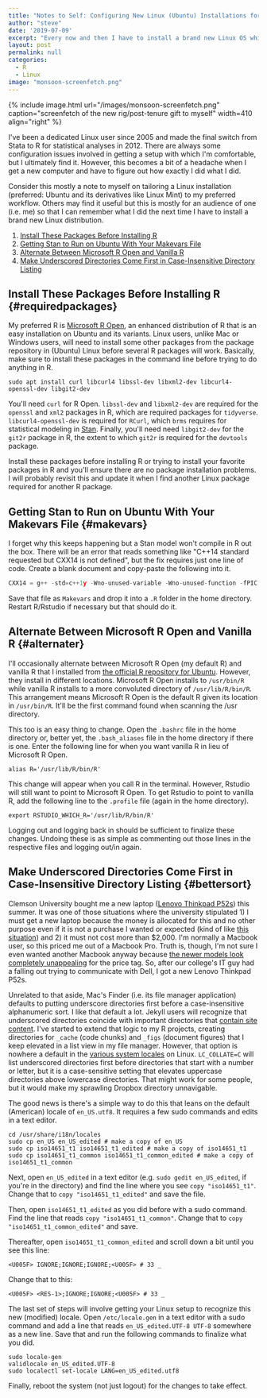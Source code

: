 ```yaml
---
title: "Notes to Self: Configuring New Linux (Ubuntu) Installations for Your Workflow"
author: "steve"
date: '2019-07-09'
excerpt: "Every now and then I have to install a brand new Linux OS while I forget how I configured everything to be what I want it to be. This is mostly a note to myself, but others may find it useful."
layout: post
permalink: null
categories:
  - R
  - Linux
image: "monsoon-screenfetch.png"
---
```




{% include image.html url="/images/monsoon-screenfetch.png" caption="screenfetch of the new rig/post-tenure gift to myself" width=410 align="right" %}

I've been a dedicated Linux user since 2005 and made the final switch from Stata to R for statistical analyses in 2012. There are always some configuration issues involved in getting a setup with which I'm comfortable, but I ultimately find it. However, this becomes a bit of a headache when I get a new computer and have to figure out how exactly I did what I did.

Consider this mostly a note to myself on tailoring a Linux installation (preferred: Ubuntu and its derivatives like Linux Mint) to my preferred workflow. Others may find it useful but this is mostly for an audience of one (i.e. me) so that I can remember what I did the next time I have to install a brand new Linux distribution.

1. [Install These Packages Before Installing R](#requiredpackages)
2. [Getting Stan to Run on Ubuntu With Your Makevars File](#makevars)
3. [Alternate Between Microsoft R Open and Vanilla R](#alternater)
4. [Make Underscored Directories Come First in Case-Insensitive Directory Listing](#bettersort)

## Install These Packages Before Installing R {#requiredpackages}

My preferred R is [Microsoft R Open](https://mran.microsoft.com/open), an enhanced distribution of R that is an easy installation on Ubuntu and its variants. Linux users, unlike Mac or Windows users, will need to install some other packages from the package repository in (Ubuntu) Linux before several R packages will work. Basically, make sure to install these packages in the command line before trying to do anything in R.

```shell
sudo apt install curl libcurl4 libssl-dev libxml2-dev libcurl4-openssl-dev libgit2-dev
```

You'll need `curl` for R Open. `libssl-dev` and `libxml2-dev` are required for the `openssl` and `xml2` packages in R, which are required packages for `tidyverse`. `libcurl4-openssl-dev` is required for `RCurl`, which `brms` requires for statistical modeling in [Stan](https://mc-stan.org/). Finally, you'll need need `libgit2-dev` for the `git2r` package in R, the extent to which `git2r` is required for the `devtools` package.

Install these packages before installing R or trying to install your favorite packages in R and you'll ensure there are no package installation problems. I will probably revisit this and update it when I find another Linux package required for another R package.

## Getting Stan to Run on Ubuntu With Your Makevars File {#makevars}

I forget why this keeps happening but a Stan model won't compile in R out the box. There will be an error that reads something like "C++14 standard requested but CXX14 is not defined", but the fix requires just one line of code. Create a blank document and copy-paste the following into it.

```c
CXX14 = g++ -std=c++1y -Wno-unused-variable -Wno-unused-function -fPIC
```

Save that file as `Makevars` and drop it into a `.R` folder in the home directory. Restart R/Rstudio if necessary but that should do it.

## Alternate Between Microsoft R Open and Vanilla R {#alternater}

I'll occasionally alternate between Microsoft R Open (my default R) and vanilla R that I installed from [the official R repository for Ubuntu](https://cran.r-project.org/bin/linux/ubuntu/). However, they install in different locations. Microsoft R Open installs to `/usr/bin/R` while vanilla R installs to a more convoluted directory of `/usr/lib/R/bin/R`. This arrangement means Microsoft R Open is the default R given its location in `/usr/bin/R`. It'll be the first command found when scanning the /usr directory. 

This too is an easy thing to change. Open the `.bashrc` file in the home directory or, better yet, the `.bash_aliases` file in the home directory if there is one. Enter the following line for when you want vanilla R in lieu of Microsoft R Open.

```shell
alias R='/usr/lib/R/bin/R'
```

This change will appear when you call R in the terminal. However, Rstudio will still want to point to Microsoft R Open. To get Rstudio to point to vanilla R, add the following line to the `.profile` file (again in the home directory).

```shell
export RSTUDIO_WHICH_R='/usr/lib/R/bin/R'
```

Logging out and logging back in should be sufficient to finalize these changes. Undoing these is as simple as commenting out those lines in the respective files and logging out/in again.

## Make Underscored Directories Come First in Case-Insensitive Directory Listing {#bettersort}

Clemson University bought me a new laptop ([Lenovo Thinkpad P52s](https://www.lenovo.com/us/en/laptops/thinkpad/thinkpad-p/ThinkPad-P52s/p/22TP2WPP52S)) this summer. It was one of those situations where the university stipulated 1) I must get a new laptop because the money is allocated for this and no other purpose even if it is not a purchase I wanted or expected (kind of like [this situation](https://www.military.com/daily-news/2014/12/18/congress-again-buys-abrams-tanks-the-army-doesnt-want.html)) and 2) it must not cost more than $2,000. I'm normally a Macbook user, so this priced me out of a Macbook Pro. Truth is, though, I'm not sure I even wanted another Macbook anyway because [the newer models look completely unappealing](https://www.reddit.com/r/apple/comments/823pa9/i_hate_the_new_macbooks_produced_after_2015/) for the price tag. So, after our college's IT guy had a falling out trying to communicate with Dell, I got a new Lenovo Thinkpad P52s.

Unrelated to that aside, Mac's Finder (i.e. its file manager application) defaults to putting underscore directories first before a case-insensitive alphanumeric sort. I like that default a lot. Jekyll users will recognize that underscored directories coincide with important directories that [contain site content](https://jekyllrb.com/docs/collections/). I've started to extend that logic to my R projects, creating directories for `_cache` (code chunks) and `_figs` (document figures) that I keep elevated in a list view in my file manager. However, that option is nowhere a default in the [various system locales](https://www.tecmint.com/set-system-locales-in-linux/) on Linux. `LC_COLLATE=C` will list underscored directories first before directories that start with a number or letter, but it is a case-sensitive setting that elevates uppercase directories above lowercase directories. That might work for some people, but it would make my sprawling Dropbox directory unnavigable. 

The good news is there's a simple way to do this that leans on the default (American) locale of `en_US.utf8`. It requires a few sudo commands and edits in a text editor.

```shell
cd /usr/share/i18n/locales
sudo cp en_US en_US_edited # make a copy of en_US
sudo cp iso14651_t1 iso14651_t1_edited # make a copy of iso14651_t1
sudo cp iso14651_t1_common iso14651_t1_common_edited # make a copy of iso14651_t1_common
```

Next, open `en_US_edited` in a text editor (e.g. `sudo gedit en_US_edited`, if you're in the directory) and find the line where you see `copy "iso14651_t1"`. Change that to `copy "iso14651_t1_edited"` and save the file.

Then, open `iso14651_t1_edited` as you did before with a sudo command. Find the line that reads `copy "iso14651_t1_common"`. Change that to `copy "iso14651_t1_common_edited"` and save.

Thereafter, open `iso14651_t1_common_edited` and scroll down a bit until you see this line:

```
<U005F> IGNORE;IGNORE;IGNORE;<U005F> # 33 _
```

Change that to this:

```
<U005F> <RES-1>;IGNORE;IGNORE;<U005F> # 33 _
```

The last set of steps will involve getting your Linux setup to recognize this new (modified) locale. Open `/etc/locale.gen` in a text editor with a sudo command and add a line that reads `en_US_edited.UTF-8 UTF-8` somewhere as a new line. Save that and run the following commands to finalize what you did.

```shell
sudo locale-gen
validlocale en_US_edited.UTF-8
sudo localectl set-locale LANG=en_US_edited.utf8
```

Finally, reboot the system (not just logout) for the changes to take effect.
